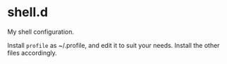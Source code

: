 # shell.d
My shell configuration.

Install `profile` as ~/.profile, and edit it to suit your needs.
Install the other files accordingly.
